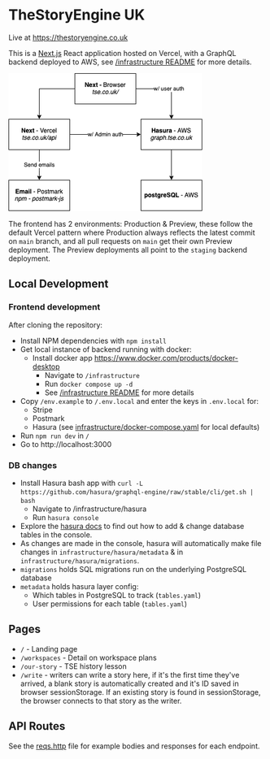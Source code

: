 # TheStoryEngine UK

Live at https://thestoryengine.co.uk

This is a [Next.js](https://nextjs.org/) React application hosted on Vercel, with a GraphQL backend deployed to AWS, see [/infrastructure README](infrastructure/README.md) for more details.

![Architecture](infrastructure/tse-uk-stack.png)

The frontend has 2 environments: Production & Preview, these follow the default Vercel pattern where Production always reflects the latest commit on `main` branch, and all pull requests on `main` get their own Preview deployment. The Preview deployments all point to the `staging` backend deployment.

## Local Development

### Frontend development

After cloning the repository:

- Install NPM dependencies with `npm install`
- Get local instance of backend running with docker:
  - Install docker app https://www.docker.com/products/docker-desktop
    - Navigate to `/infrastructure`
    - Run `docker compose up -d`
    - See [/infrastructure README](infrastructure/README.md) for more details
- Copy `/env.example` to `/.env.local` and enter the keys in `.env.local` for:
  - Stripe
  - Postmark
  - Hasura (see [infrastructure/docker-compose.yaml](infrastructure/docker-compose.yaml) for local defaults)
- Run `npm run dev` in `/`
- Go to http://localhost:3000

### DB changes

- Install Hasura bash app with `curl -L https://github.com/hasura/graphql-engine/raw/stable/cli/get.sh | bash`
  - Navigate to /infrastructure/hasura
  - Run `hasura console`
- Explore the [hasura docs](https://hasura.io/learn/graphql/hasura/data-modelling/1-users-table/) to find out how to add & change database tables in the console.
- As changes are made in the console, hasura will automatically make file changes in `infrastructure/hasura/metadata` & in `infrastructure/hasura/migrations`.
- `migrations` holds SQL migrations run on the underlying PostgreSQL database
- `metadata` holds hasura layer config:
  - Which tables in PostgreSQL to track (`tables.yaml`)
  - User permissions for each table (`tables.yaml`)

## Pages

- `/` - Landing page
- `/workspaces` - Detail on workspace plans
- `/our-story` - TSE history lesson
- `/write` - writers can write a story here, if it's the first time they've arrived, a blank story is automatically created and it's ID saved in browser sessionStorage. If an existing story is found in sessionStorage, the browser connects to that story as the writer.

## API Routes

See the [reqs.http](reqs.http) file for example bodies and responses for each endpoint.
